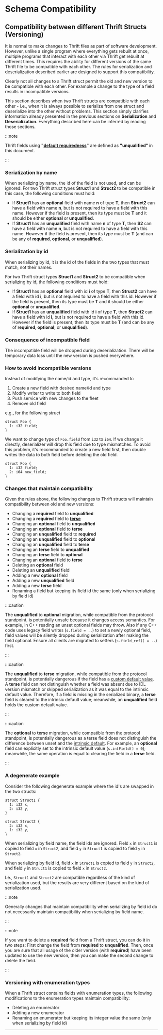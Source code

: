 # Schema Compatibility

<!-- https://www.internalfb.com/intern/wiki/Thrift/Thrift_Guide/IDL/SchemaEvolution/?noredirect -->

## **Compatibility between different Thrift Structs (Versioning)**

It is normal to make changes to Thrift files as part of software development.  However, unlike a single program where everything gets rebuilt at once, multiple programs that interact with each other via Thrift get rebuilt at different times.  This requires the ability for different versions of the same Thrift file to be compatible with each other.  The rules for serialization and deserialization described earlier are designed to support this compatibility.

Clearly not all changes to a Thrift struct permit the old and new version to be compatible with each other. For example a change to the type of a field results in incompatible versions.

This section describes when two Thrift structs are compatible with each other - i.e., when it is always possible to serialize from one struct and deserialize into the other without problems.  This section simply clarifies information already presented in the previous sections on **Serialization** and **Deserialization**.  Everything described here can be inferred by reading those sections.

:::note

Thrift fields using **"[default requiredness](./field-qualifiers#fields-that-dont-have-a-specifier-or-thrifttersewrite)"** are defined as **"unqualified"** in this document.

:::

### **Serialization by name**

When serializing by name, the id of the field is not used, and can be ignored.  For two Thrift struct types **Struct1** and **Struct2** to be compatible in this case, the following conditions must hold:

* If **Struct1** has an **optional** field with name **n** of type **T**, then **Struct2** can have a field with name **n**, but is not required to have a field with this name.  However if the field is present, then its type must be **T** and it should be either **optional** or **unqualified**.
* If **Struct1** has an **unqualified** field with name **n** of type **T**, then **S2** can have a field with name **n**, but is not required to have a field with this name.  However if the field is present, then its type must be **T** (and can be any of **required**, **optional**, or **unqualified**).

### **Serialization by id**

When serializing by id, it is the id of the fields in the two types that must match, not their names.

For two Thrift struct types **Struct1** and **Struct2** to be compatible when serializing by id, the following conditions must hold:

* If **Struct1** has an **optional** field with id **i** of type **T**, then **Struct2** can have a field with id **i**, but is not required to have a field with this id.  However if the field is present, then its type must be **T** and it should be either **optional** or **unqualified**.
* If **Struct1** has an **unqualified** field with id **i** of type **T**, then **Struct2** can have a field with id **i**, but is not required to have a field with this id.  However if the field is present, then its type must be **T** (and can be any of **required**, **optional**, or **unqualified**).

### **Consequence of incompatible field**

The incompatible field will be dropped during deserialization. There will be temporary data loss until the new version is pushed everywhere.

### **How to avoid incompatible versions**

Instead of modifying the name/id and type, it's recommanded to

1. Create a new field with desired name/id and type
2. Modify writer to write to both field
3. Push service with new changes to the fleet
4. Remove old field

e.g., for the following struct

```
struct Foo {
  1: i32 field;
}
```
We want to change type of `Foo.field` from `i32` to `i64`. If we change it directly, deserializer will drop this field due to type mismatches. To avoid this problem, it's recommanded to create a new field first, then double writes the data to both field before deleting the old field.

```
struct Foo {
  1: i32 field;
  2: i64 new_field;
}
```
### **Changes that maintain compatibility**

Given the rules above, the following changes to Thrift structs will maintain compatibility between old and new versions:

* Changing a **required** field to **unqualified**
* Changing a **required** field to [**terse**](./index#optional-fields)
* Changing an **optional** field to **unqualified**
* Changing an **optional** field to **terse**
* Changing an **unqualified** field to **required**
* Changing an **unqualified** field to **optional**
* Changing an **unqualified** field to **terse**
* Changing an **terse** field to **unqualified**
* Changing an **terse** field to **optional**
* Changing an **optional** field to **terse**
* Deleting an **optional** field
* Deleting an **unqualified** field
* Adding a new **optional** field
* Adding a new **unqualified** field
* Adding a new **terse** field
* Renaming a field but keeping its field id the same (only when serializing by field id)

:::caution

The **unqualified** to **optional** migration, while compatible from the protocol standpoint, is potentially unsafe because it changes access semantics. For example, in C++ reading an unset optional fields may throw. Also if any C++ code uses legacy field writes (`s.field = ..`) to set a newly optional field, field values will be silently dropped during serialization after making the field optional. Ensure all clients are migrated to setters (`s.field_ref() = ..`) first.

:::

:::caution

The **unqualified** to **terse** migration, while compatible from the protocol standpoint, is potentially dangerous if the field has a [custom default value](./#pre-defined-value). A **terse** field can not distinguish whether a field was absent due to IDL version mismatch or skipped serialization as it was equal to the intrinsic default value. Therefore, if a field is missing in the serialized binary, a **terse** field is cleared to the intrinsic default value; meanwhile, an **unqualified** field holds the custom default value.

:::

:::caution

The **optional** to **terse** migration, while compatible from the protocol standpoint, is potentially dangerous as a terse field does not distinguish the difference between unset and the [intrinsic default](./#intrinsic-default-values). For example, an **optional** field can explicitly set to the intrinsic default value (`s.intField() = 0`); meanwhile, the same operation is equal to clearing the field in a **terse** field.

:::

### **A degenerate example**

Consider the following degenerate example where the id's are swapped in the two structs:

```
struct Struct1 {
  1: i32 x,
  2: i32 y,
}

struct Struct2 {
  2: i32 x,
  1: i32 y,
}
```
When serializing by field name, the field ids are ignored.  Field `x` in `Struct1` is copied to field `x` in `Struct2`, and field `y` in `Struct1` is copied to field `y` in `Struct2`.

When serializing by field id, field `x` in `Struct1` is copied to field `y` in `Struct2`, and field `y` in `Struct1` is copied to field `x` in `Struct2`.

I.e., `Struct1` and `Struct2` are compatible regardless of the kind of serialization used, but the results are very different based on the kind of serialization used.

:::note

Generally changes that maintain compatibility when serializing by field id do not necessarily maintain compatibility when serializing by field name.

:::

:::note

If you want to delete a **required** field from a Thrift struct, you can do it in two steps: First change the field from **required** to **unqualified**.  Then, once you are sure that all usage of the older version (with **required**) have been updated to use the new version, then you can make the second change to delete the field.

:::

### **Versioning with enumeration types**

When a Thrift struct contains fields with enumeration types, the following modifications to the enumeration types maintain compatibility:

* Deleting an enumerator
* Adding a new enumerator
* Renaming an enumerator but keeping its integer value the same (only when serializing by field id)

---
